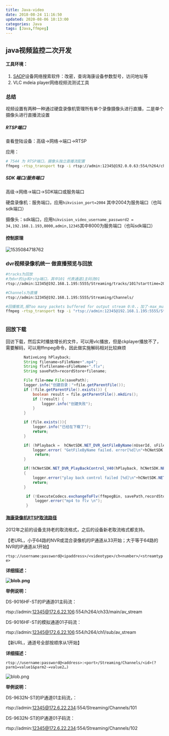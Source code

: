 ```yaml
---
title: Java-video
date: 2018-08-24 11:16:50
updated: 2020-08-06 10:13:00
categories: Java
tags: [Java,ffmpeg]
---
```


## java视频监控二次开发

#### 工具环境：

1. [SADP](https://pan.baidu.com/s/1c2OxIwS)设备网络搜索软件：改密，查询海康设备参数型号，访问地址等
2. VLC mdeia player网络视频流测试工具



### 总结

视频设置有两种一种通过硬盘录像机管理所有单个录像摄像头进行直播，二是单个摄像头进行直播流设置



#####  RTSP端口

查看登陆设备：高级->网络->端口->RTSP

应用：

```bash
# 7544 为 RTSP端口，摄像头独立直播流配置
ffmpeg -rtsp_transport tcp -i rtsp://admin:12345@192.0.0.63:554/h264/ch1/main/av_stream  -vcodec copy -acodec aac -ar 44100 -strict -2 -ac 1 -f flv -s 704x576 -q 10 -f flv rtmp://127.0.0.1:1935/hls/video1
```



##### SDK 端口/服务端口

高级->网络->端口->SDK端口或服务端口

硬盘录像机：服务端口，应用`hikvision_port=2004` 其中2004为服务端口（也叫sdk端口）

摄像头：sdk端口，应用`hikvision_video_username_password2 = 34,192.168.1.193,8000,admin,12345`其中8000为服务端口（也叫sdk端口）



#### 控制原理

![1535084718762](http://gt163.cn:14033/blog/20200806101247.png)

### dvr视频录像机统一 做直播预览与回放

```bash
#tracks为回放
#为dvr的ip和rstp端口，其中101 代表通道1主码流01
rtsp://admin:12345@192.168.1.195:5555/Streaming/tracks/101?starttime=20180911t063812z&endtime=20180911t064816z

#Channels为直播
rtsp://admin:12345@192.168.1.195:5555/Streaming/Channels/

#回播推流,报Too many packets buffered for output stream 0:0.，加了-max_muxing_queue_size 1024 转码期间不能播放，强制结束才开始播放，似乎源不能拖动进度条
ffmpeg -rtsp_transport tcp -i "rtsp://admin:12345@192.168.1.195:5555/Streaming/tracks/101?starttime=20180911t063812z&endtime=20180911t064016z" -max_muxing_queue_size 10240 -vcodec copy -acodec aac -ar 44100 -strict -2 -ac 1 -f flv -s 1280x720 -q 10 -f flv "rtmp://127.0.0.1:1935/hls/video7"



```







### 回放下载

回访下载，然后实时播放增长的文件，可以用vlc播放，但是ckplayer播放不了，需要解码，可以用ffmpeg命令，因此做实施解码相对比较麻烦

```java
        NativeLong hPlayback;
        String filename=sFileName+".mp4";
        String flvfilename=sFileName+".flv";
        String savePath=recordStore+filename;

        File file=new File(savePath);
        logger.info("创建目录："+file.getParentFile());
        if (!file.getParentFile().exists()) {
            boolean result = file.getParentFile().mkdirs();
            if (!result) {
                logger.info("创建失败");
            }
        }

        if (file.exists()){
            logger.info("已经在下载了");
            return;
        }

        if( (hPlayback =  hCNetSDK.NET_DVR_GetFileByName(nUserId, sFileName, savePath)).intValue() < 0 ){
            logger.error( "GetFileByName failed. error[%d]\n"+hCNetSDK.NET_DVR_GetLastError());
             return;
        }

        if(!hCNetSDK.NET_DVR_PlayBackControl_V40(hPlayback, hCNetSDK.NET_DVR_PLAYSTART, null,0,null,null))
        {
            logger.error("play back control failed [%d]\n"+hCNetSDK.NET_DVR_GetLastError());
            return;
        }

         if (!ExecuteCodecs.exchangeToFlv(ffmpegBin, savePath,recordStore+ flvfilename)){
             logger.error("mp4 to flv \n");
         }
```









#### [海康录像机RTSP取流路径](http://haikang.faqrobot.cn/servlet/WXShow?action=sac&wxcId=63&sysNum=145716889796196&FromUserName=oNNCAjviKiFIfdX5IhEPUmQzP8Vg&sId=236075&subId=218733)

2012年之前的设备支持老的取流格式，之后的设备新老取流格式都支持。

【老URL，小于64路的NVR或混合录像机的IP通道从33开始；大于等于64路的NVR的IP通道从1开始】



`rtsp://username:password@<ipaddress>/<videotype>/ch<number>/<streamtype>`

**详细描述：**

**![blob.png](http://haikang.faqrobot.cn/upload/web/145716889796196/20170808/71391502161074550.png)**

 **举例说明：**

DS-9016HF-ST的IP通道01主码流：

rtsp://admin:12345@172.6.22.106:554/h264/ch33/main/av_stream

DS-9016HF-ST的模拟通道01子码流：

rtsp://admin:12345@172.6.22.106:554/h264/ch1/sub/av_stream

【新URL，通道号全部按顺序从1开始】

**详细描述：**

`rtsp://username:password@<address>:<port>/Streaming/Channels/<id>(?parm1=value1&parm2-=value2…)`

![blob.png](http://haikang.faqrobot.cn/upload/web/145716889796196/20170808/86951502161663245.png)

**举例说明：**

DS-9632N-ST的IP通道01主码流，：

rtsp://admin:12345@172.6.22.234:554/Streaming/Channels/101

DS-9632N-ST的IP通道01子码流：

rtsp://admin:12345@172.6.22.234:554/Streaming/Channels/102

 